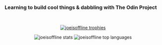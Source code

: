 <p align="center">
  <b><h3>Learning to build cool things & dabbling with The Odin Project</h3></b><br>
</p>

<p align="center">
  <a href="https://github.com/ryo-ma/github-profile-trophy">
    <img src="https://github-profile-trophy.vercel.app/?username=joeisoffline&theme=darkhub" alt="joeisoffline trophies" />
  </a>
</p>

<p align="center">
  <img src="https://github-readme-stats.vercel.app/api?username=joeisoffline&show_icons=true&locale=en&theme=dark" alt="joeisoffline stats" />
  <img src="https://github-readme-stats.vercel.app/api/top-langs?username=joeisoffline&show_icons=true&locale=en&layout=compact&theme=dark" alt="joeisoffline top languages" />
</p>
